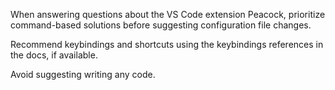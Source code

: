 When answering questions about the VS Code extension Peacock, prioritize command-based solutions before suggesting configuration file changes.

Recommend keybindings and shortcuts using the keybindings references in the docs, if available.

Avoid suggesting writing any code.
